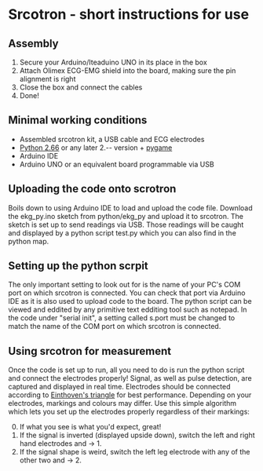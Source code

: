# Srcotron - short instructions for use

## Assembly

1. Secure your Arduino/Iteaduino UNO in its place in the box
2. Attach Olimex ECG-EMG shield into the board, making sure the pin alignment is right
3. Close the box and connect the cables
4. Done!

## Minimal working conditions

* Assembled srcotron kit, a USB cable and ECG electrodes
* [Python 2.66](https://www.python.org/download/releases/2.6.6/) or any later 2.-- version + [pygame](http://www.pygame.org/download.shtml)
* Arduino IDE
* Arduino UNO or an equivalent board programmable via USB

## Uploading the code onto scrotron

Boils down to using Arduino IDE to load and upload the code file. Download the ekg_py.ino sketch from python/ekg_py and upload it to srcotron.
The sketch is set up to send readings via USB. Those readings will be caught and displayed by a python script test.py which you can also find
in the python map.

## Setting up the python scrpit

The only important setting to look out for is the name of your PC's COM port on which srcotron is connected. You can check that port via Arduino IDE
as it is also used to upload code to the board. The python script can be viewed and eddited by any primitive text edditing tool such as notepad. In the code
under "serial init", a setting called s.port must be changed to match the name of the COM port on which srcotron is connected.

## Using srcotron for measurement

Once the code is set up to run, all you need to do is run the python script and connect the electrodes properly! Signal, as well as pulse detection, are captured
and displayed in real time. Electrodes should be connected according to [Einthoven's triangle](http://www.medicine.mcgill.ca/physio/vlab/cardio/images/einthoven.jpg) for best performance.
Depending on your electrodes, markings and colours may differ. Use this simple algorithm which lets you set up the electrodes properly regardless of their markings:

0. If what you see is what you'd expect, great!
1. If the signal is inverted (displayed upside down), switch the left and right hand electrodes and -> 1.
2. If the signal shape is weird, switch the left leg electrode with any of the other two and -> 2.
